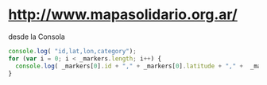 # http://www.mapasolidario.org.ar/

desde la Consola

```javascript
console.log( "id,lat,lon,category");
for (var i = 0; i < _markers.length; i++) {
  console.log( _markers[0].id + "," + _markers[0].latitude + "," +  _markers[0].longitude + "," +  _markers[0].category ); 
}
```
